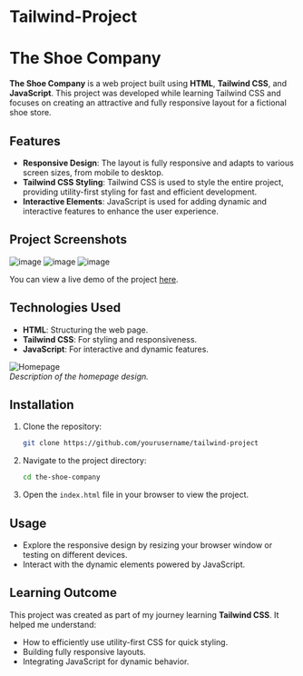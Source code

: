 ﻿# Tailwind-Project
# The Shoe Company

**The Shoe Company** is a web project built using **HTML**, **Tailwind CSS**, and **JavaScript**. This project was developed while learning Tailwind CSS and focuses on creating an attractive and fully responsive layout for a fictional shoe store.

## Features

- **Responsive Design**: The layout is fully responsive and adapts to various screen sizes, from mobile to desktop.
- **Tailwind CSS Styling**: Tailwind CSS is used to style the entire project, providing utility-first styling for fast and efficient development.
- **Interactive Elements**: JavaScript is used for adding dynamic and interactive features to enhance the user experience.

## Project Screenshots
![image](https://github.com/user-attachments/assets/857658c2-6a5d-4723-859f-639eca05160c)
![image](https://github.com/user-attachments/assets/7a7e1371-6fb2-48ee-afb1-4978be112dfa)
![image](https://github.com/user-attachments/assets/c8f3b265-b59a-43ff-8636-f933869da9e4)


You can view a live demo of the project [here](#).

## Technologies Used

- **HTML**: Structuring the web page.
- **Tailwind CSS**: For styling and responsiveness.
- **JavaScript**: For interactive and dynamic features.



![Homepage](#)  
_Description of the homepage design._

## Installation

1. Clone the repository:
    ```bash
    git clone https://github.com/yourusername/tailwind-project
    ```
2. Navigate to the project directory:
    ```bash
    cd the-shoe-company
    ```
3. Open the `index.html` file in your browser to view the project.

## Usage

- Explore the responsive design by resizing your browser window or testing on different devices.
- Interact with the dynamic elements powered by JavaScript.

## Learning Outcome

This project was created as part of my journey learning **Tailwind CSS**. It helped me understand:
- How to efficiently use utility-first CSS for quick styling.
- Building fully responsive layouts.
- Integrating JavaScript for dynamic behavior.
